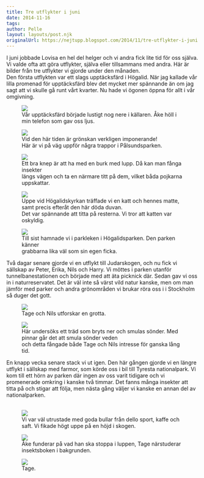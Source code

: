 ```yaml
---
title: Tre utflykter i juni
date: 2014-11-16
tags: 	
author: Pelle
layout: layouts/post.njk
originalUrl: https://nejtupp.blogspot.com/2014/11/tre-utflykter-i-juni.html
---
```


I juni jobbade Lovisa en hel del helger och vi andra fick lite tid för oss själva. Vi valde ofta att göra utflykter, själva eller tillsammans med andra. Här är bilder från tre utflykter vi gjorde under den månaden.<br>Den första utflykten var ett slags upptäcksfärd i Högalid. När jag kallade vår lilla promenad för upptäcksfärd blev det mycket mer spännande än om jag sagt att vi skulle gå runt vårt kvarter. Nu hade vi ögonen öppna för allt i vår omgivning.

<figure>
	<img src="../../../../img/Uppta%CC%88cksfa%CC%88rd%2Bi%2BHo%CC%88galid-PERK7009.jpg">
	<figcaption>Vår upptäcksfärd började lustigt nog nere i källaren. Åke höll i min telefon som gav oss ljus.</figcaption>
</figure>

<figure>
	<img src="../../../../img/Uppta%CC%88cksfa%CC%88rd%2Bi%2BHo%CC%88galid-PERK7013.jpg">
	<figcaption>Vid den här tiden är grönskan verkligen imponerande! <br>Här är vi på väg uppför några trappor i Pålsundsparken.</figcaption>
</figure>

<figure>
	<img src="../../../../img/Uppta%CC%88cksfa%CC%88rd%2Bi%2BHo%CC%88galid-PERK7025.jpg">
	<figcaption>Ett bra knep är att ha med en burk med lupp. Då kan man fånga insekter <br>längs vägen och ta en närmare titt på dem, vilket båda pojkarna uppskattar.</figcaption>
</figure>

<figure>
	<img src="../../../../img/Uppta%CC%88cksfa%CC%88rd%2Bi%2BHo%CC%88galid-PERK7031.jpg">
	<figcaption>Uppe vid Högalidskyrkan träffade vi en katt och hennes matte, samt precis efteråt den här döda duvan. <br>Det var spännande att titta på resterna. Vi tror att katten var oskyldig.</figcaption>
</figure>

<figure>
	<img src="../../../../img/Uppta%CC%88cksfa%CC%88rd%2Bi%2BHo%CC%88galid-PERK7038.jpg">
	<figcaption>Till sist hamnade vi i parkleken i Högalidsparken. Den parken känner <br>grabbarna lika väl som sin egen ficka.</figcaption>
</figure>

<div>Två dagar senare gjorde vi en utflykt till Judarskogen, och nu fick vi sällskap av Peter, Erika, Nils och Harry. Vi möttes i parken utanför tunnelbanestationen och började med att äta picknick där. Sedan gav vi oss in i naturreservatet. Det är väl inte så värst vild natur kanske, men om man jämför med parker och andra grönområden vi brukar röra oss i i Stockholm så duger det gott. </div><div>

<figure>
	<img src="../../../../img/Judarskogen%2Bmed%2BPeters%2Bfamilj-PERK7112.jpg">
	<figcaption>Tage och Nils utforskar en grotta.</figcaption>
</figure>

<figure>
	<img src="../../../../img/Judarskogen%2Bmed%2BPeters%2Bfamilj-PERK7116.jpg">
	<figcaption>Här undersöks ett träd som bryts ner och smulas sönder. Med pinnar går det att smula sönder veden <br>och detta fångade både Tage och Nils intresse för ganska lång tid.</figcaption>
</figure>En knapp vecka senare stack vi ut igen. Den här gången gjorde vi en längre utflykt i sällskap med farmor, som körde oss i bil till Tyresta nationalpark. Vi kom till ett hörn av parken där ingen av oss varit tidigare och vi promenerade omkring i kanske två timmar. Det fanns många insekter att titta på och stigar att följa, men nästa gång väljer vi kanske en annan del av nationalparken.<br><br>

<figure>
	<img src="../../../../img/Tyresta%2Bnationalpark-PERK7934.jpg">
	<figcaption>Vi var väl utrustade med goda bullar från dello sport, kaffe och saft. Vi fikade högt uppe på en höjd i skogen.</figcaption>
</figure>

<figure>
	<img src="../../../../img/Tyresta%2Bnationalpark-PERK7939.jpg">
	<figcaption>Åke funderar på vad han ska stoppa i luppen, Tage närstuderar insektsboken i bakgrunden.</figcaption>
</figure>

<figure>
	<img src="../../../../img/Tyresta%2Bnationalpark-PERK7950.jpg">
	<figcaption>Tage.</figcaption>
</figure>
